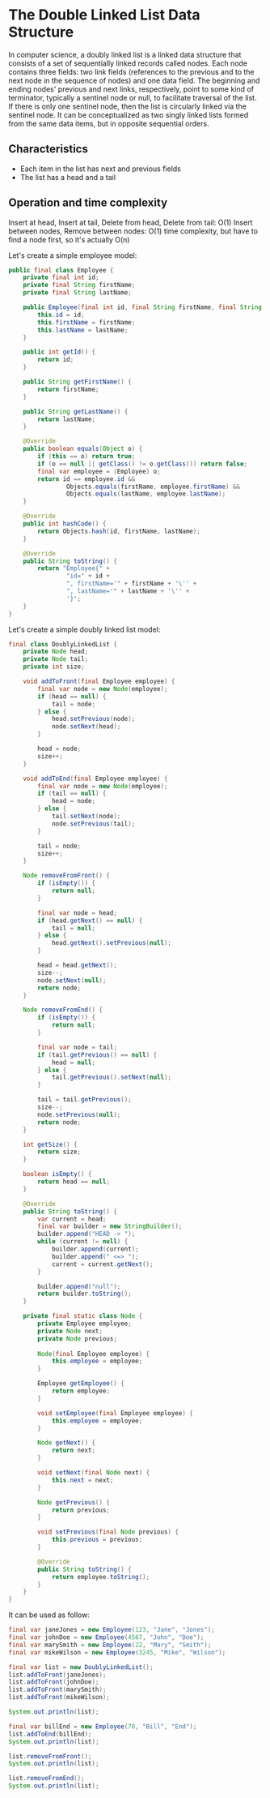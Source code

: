 # The Double Linked List Data Structure

In computer science, a doubly linked list is a linked data structure that consists of a set of sequentially linked 
records called nodes. Each node contains three fields: two link fields (references to the previous and to the next node 
in the sequence of nodes) and one data field. The beginning and ending nodes' previous and next links, respectively, 
point to some kind of terminator, typically a sentinel node or null, to facilitate traversal of the list. 
If there is only one sentinel node, then the list is circularly linked via the sentinel node. It can be conceptualized 
as two singly linked lists formed from the same data items, but in opposite sequential orders.

## Characteristics

- Each item in the list has next and previous fields
- The list has a head and a tail

## Operation and time complexity

Insert at head, Insert at tail, Delete from head, Delete from tail: O(1)
Insert between nodes, Remove between nodes: O(1) time complexity, but have to find a node first, so it's actually O(n)

Let's create a simple employee model:

```java
public final class Employee {
    private final int id;
    private final String firstName;
    private final String lastName;

    public Employee(final int id, final String firstName, final String lastName) {
        this.id = id;
        this.firstName = firstName;
        this.lastName = lastName;
    }

    public int getId() {
        return id;
    }

    public String getFirstName() {
        return firstName;
    }

    public String getLastName() {
        return lastName;
    }

    @Override
    public boolean equals(Object o) {
        if (this == o) return true;
        if (o == null || getClass() != o.getClass()) return false;
        final var employee = (Employee) o;
        return id == employee.id &&
                Objects.equals(firstName, employee.firstName) &&
                Objects.equals(lastName, employee.lastName);
    }

    @Override
    public int hashCode() {
        return Objects.hash(id, firstName, lastName);
    }

    @Override
    public String toString() {
        return "Employee{" +
                "id=" + id +
                ", firstName='" + firstName + '\'' +
                ", lastName='" + lastName + '\'' +
                '}';
    }
}
```

Let's create a simple doubly linked list model:

```java
final class DoublyLinkedList {
    private Node head;
    private Node tail;
    private int size;

    void addToFront(final Employee employee) {
        final var node = new Node(employee);
        if (head == null) {
            tail = node;
        } else {
            head.setPrevious(node);
            node.setNext(head);
        }

        head = node;
        size++;
    }

    void addToEnd(final Employee employee) {
        final var node = new Node(employee);
        if (tail == null) {
            head = node;
        } else {
            tail.setNext(node);
            node.setPrevious(tail);
        }

        tail = node;
        size++;
    }

    Node removeFromFront() {
        if (isEmpty()) {
            return null;
        }

        final var node = head;
        if (head.getNext() == null) {
            tail = null;
        } else {
            head.getNext().setPrevious(null);
        }

        head = head.getNext();
        size--;
        node.setNext(null);
        return node;
    }

    Node removeFromEnd() {
        if (isEmpty()) {
            return null;
        }

        final var node = tail;
        if (tail.getPrevious() == null) {
            head = null;
        } else {
            tail.getPrevious().setNext(null);
        }

        tail = tail.getPrevious();
        size--;
        node.setPrevious(null);
        return node;
    }

    int getSize() {
        return size;
    }

    boolean isEmpty() {
        return head == null;
    }

    @Override
    public String toString() {
        var current = head;
        final var builder = new StringBuilder();
        builder.append("HEAD -> ");
        while (current != null) {
            builder.append(current);
            builder.append(" <=> ");
            current = current.getNext();
        }

        builder.append("null");
        return builder.toString();
    }

    private final static class Node {
        private Employee employee;
        private Node next;
        private Node previous;
        
        Node(final Employee employee) {
            this.employee = employee;
        }

        Employee getEmployee() {
            return employee;
        }

        void setEmployee(final Employee employee) {
            this.employee = employee;
        }

        Node getNext() {
            return next;
        }

        void setNext(final Node next) {
            this.next = next;
        }

        Node getPrevious() {
            return previous;
        }

        void setPrevious(final Node previous) {
            this.previous = previous;
        }

        @Override
        public String toString() {
            return employee.toString();
        }
    }
}
```

It can be used as follow:

```java
final var janeJones = new Employee(123, "Jane", "Jones");
final var johnDoe = new Employee(4567, "John", "Doe");
final var marySmith = new Employee(22, "Mary", "Smith");
final var mikeWilson = new Employee(3245, "Mike", "Wilson");

final var list = new DoublyLinkedList();
list.addToFront(janeJones);
list.addToFront(johnDoe);
list.addToFront(marySmith);
list.addToFront(mikeWilson);

System.out.println(list);

final var billEnd = new Employee(78, "Bill", "End");
list.addToEnd(billEnd);
System.out.println(list);

list.removeFromFront();
System.out.println(list);

list.removeFromEnd();
System.out.println(list);
```